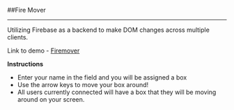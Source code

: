 ##Fire Mover

---

Utilizing Firebase as a backend to make DOM changes across multiple clients. 

Link to demo - [Firemover](http://darthneel.github.io/fire_mover)

**Instructions**

- Enter your name in the field and you will be assigned a box
- Use the arrow keys to move your box around!
- All users currently connected will have a box that they will be moving around on your screen. 

